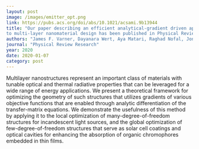 ```yaml
---
layout: post
image: /images/emitter_opt.png
link: https://pubs.acs.org/doi/abs/10.1021/acsami.9b13944
title: "Our paper describing an efficient analytical-gradient driven approach
to multi-layer nanomaterial design has been published in Physical Review Research"
authors: "James F. Varner, Dayanara Wert, Aya Matari, Raghad Nofal, Jonathan J. Foley IV"
journal: "Physical Review Research"
year: 2020
date: 2020-01-07
category: post
---
```

Multilayer nanostructures represent an important class of materials with tunable optical and thermal radiative
properties that can be leveraged for a wide range of energy applications. We present a theoretical framework for
optimizing the geometry of such structures that utilizes gradients of various objective functions that are enabled
through analytic differentiation of the transfer-matrix equations. We demonstrate the usefulness of this method
by applying it to the local optimization of many-degree-of-freedom structures for incandescent light sources, and
the global optimization of few-degree-of-freedom structures that serve as solar cell coatings and optical cavities
for enhancing the absorption of organic chromophores embedded in thin films.
